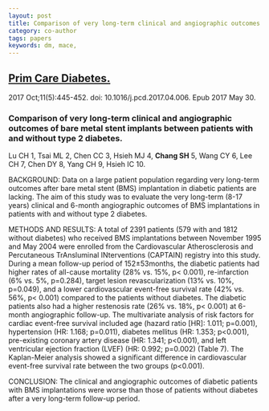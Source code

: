 ```yaml
---
layout: post
title: Comparison of very long-term clinical and angiographic outcomes of bare metal stent implants between patients with and without type 2 diabetes.
category: co-author
tags: papers
keywords: dm, mace,
---
```

## [Prim Care Diabetes.](https://www.ncbi.nlm.nih.gov/pubmed/28576662?dopt=Abstract)
2017 Oct;11(5):445-452. doi: 10.1016/j.pcd.2017.04.006. Epub 2017 May 30.

### Comparison of very long-term clinical and angiographic outcomes of bare metal stent implants between patients with and without type 2 diabetes.

Lu CH   1, Tsai ML   2, Chen CC   3, Hsieh MJ   4, **Chang SH**   5, Wang CY   6, Lee CH   7, Chen DY   8, Yang CH   9, Hsieh IC   10.

BACKGROUND:
Data on a large patient population regarding very long-term outcomes after bare metal stent (BMS) implantation in diabetic patients are lacking. The aim of this study was to evaluate the very long-term (8-17 years) clinical and 6-month angiographic outcomes of BMS implantations in patients with and without type 2 diabetes.

METHODS AND RESULTS:
A total of 2391 patients (579 with and 1812 without diabetes) who received BMS implantations between November 1995 and May 2004 were enrolled from the Cardiovascular Atherosclerosis and Percutaneous TrAnsluminal INterventions (CAPTAIN) registry into this study. During a mean follow-up period of 152±53months, the diabetic patients had higher rates of all-cause mortality (28% vs. 15%, p< 0.001), re-infarction (6% vs. 5%, p=0.284), target lesion revascularization (13% vs. 10%, p=0.049), and a lower cardiovascular event-free survival rate (42% vs. 56%, p< 0.001) compared to the patients without diabetes. The diabetic patients also had a higher restenosis rate (26% vs. 18%, p< 0.001) at 6-month angiographic follow-up. The multivariate analysis of risk factors for cardiac event-free survival included age (hazard ratio [HR]: 1.011; p=0.001), hypertension (HR: 1.168; p=0.011), diabetes mellitus (HR: 1.353; p<0.001), pre-existing coronary artery disease (HR: 1.341; p<0.001), and left ventricular ejection fraction (LVEF) (HR: 0.992; p=0.002) (Table 7). The Kaplan-Meier analysis showed a significant difference in cardiovascular event-free survival rate between the two groups (p<0.001).

CONCLUSION:
The clinical and angiographic outcomes of diabetic patients with BMS implantations were worse than those of patients without diabetes after a very long-term follow-up period.
